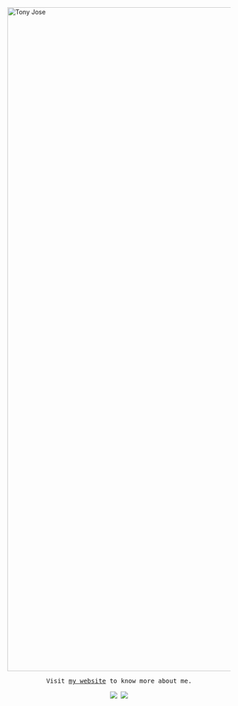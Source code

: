 <img src="https://capsule-render.vercel.app/api?type=waving&color=gradient&height=250&text=%20Tony%20Jose%20" alt="Tony Jose" width="1500" />

<p align="center"><samp>
   Visit <a href="https://charlie-117.github.io">my website</a> to know more about me.
   <br/><br/>
   <a href="https://t.me/charlie_117"><img src="https://img.shields.io/badge/Telegram-2CA5E0?style=for-the-badge&logo=telegram&logoColor=white" /></a>
   <a href="https://twitter.com/charlie_1one7"><img src="https://img.shields.io/badge/Twitter-1DA1F2?style=for-the-badge&logo=twitter&logoColor=white" /></a>  
</samp></p>
